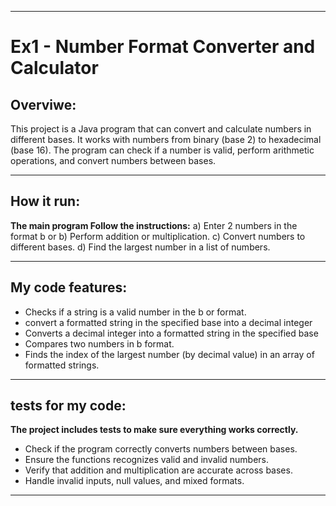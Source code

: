 ***************************************************************************************************************************


# Ex1 - Number Format Converter and Calculator

## Overviwe:
This project is a Java program that can convert and calculate numbers in different bases.
It works with numbers from binary (base 2) to hexadecimal (base 16).
The program can check if a number is valid, perform arithmetic operations, and convert numbers between bases.

******

## How it run:
**The main program Follow the instructions:**
a) Enter 2 numbers in the format <number>b<base> or <number>
b) Perform addition or multiplication.
c) Convert numbers to different bases.
d) Find the largest number in a list of numbers.

******

## My code features:
* Checks if a string is a valid number in the <number>b<base> or <number> format.
* convert a formatted string in the specified base into a decimal integer
* Converts a decimal integer into a formatted string in the specified base
* Compares two numbers in <number>b<base> format.
* Finds the index of the largest number (by decimal value) in an array of formatted strings.

******

## tests for my code:
**The project includes tests to make sure everything works correctly.**
* Check if the program correctly converts numbers between bases.
* Ensure the functions recognizes valid and invalid numbers.
* Verify that addition and multiplication are accurate across bases.
* Handle invalid inputs, null values, and mixed formats.



***************************************************************************************************************************